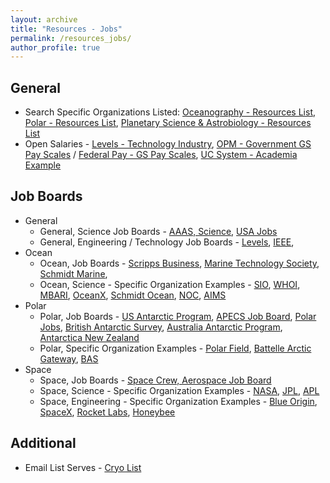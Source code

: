 ```yaml
---
layout: archive
title: "Resources - Jobs"
permalink: /resources_jobs/
author_profile: true
---
```


## General
* Search Specific Organizations Listed: [Oceanography - Resources List](https://andrewdmullen.github.io/resources_oceanography/), [Polar - Resources List](https://andrewdmullen.github.io/resources_polar/), [Planetary Science & Astrobiology - Resources List](https://andrewdmullen.github.io/resources_planetary/)
* Open Salaries - [Levels - Technology Industry](https://www.levels.fyi/),  [OPM - Government GS Pay Scales](https://www.opm.gov/policy-data-oversight/pay-leave/salaries-wages/) / [Federal Pay - GS Pay Scales](https://www.federalpay.org/), [UC System - Academia Example](https://ucannualwage.ucop.edu/wage/)

## Job Boards
* General
	* General, Science Job Boards - [AAAS, Science](https://jobs.sciencecareers.org), [USA Jobs](https://www.usajobs.gov)
	* General, Engineering / Technology Job Boards - [Levels](https://www.levels.fyi/), [IEEE](https://jobs.ieee.org), 
* Ocean
	* Ocean, Job Boards - [Scripps Business](https://scrippsbusiness.ucsd.edu/job-board/), [Marine Technology Society](https://mtsociety.careerwebsite.com/), [Schmidt Marine](https://jobs.schmidtmarine.org/jobs), 
	* Ocean, Science - Specific Organization Examples - [SIO](https://scripps.ucsd.edu/portal/jobs), [WHOI](https://careers.whoi.edu/), [MBARI](https://www.mbari.org/about/careers/job-openings/), [OceanX](https://oceanx.org/forms/join-our-team/), [Schmidt Ocean](https://schmidtocean.org/apply/employment/), [NOC](https://noc.ac.uk/careers), [AIMS](https://www.aims.gov.au/careers)
* Polar
	* Polar, Job Boards - [US Antarctic Program](https://www.usap.gov/jobsandopportunities/), [APECS Job Board](https://www.apecs.is/career-resources/job-board.html), [Polar Jobs](https://polarjobs.com), [British Antarctic Survey](https://www.bas.ac.uk/jobs/vacancies/), [Australia Antarctic Program](https://jobs.antarctica.gov.au/jobs-in-antarctica/), [Antarctica New Zealand](https://www.antarcticanz.govt.nz/jobs)
	* Polar, Specific Organization Examples - [Polar Field](https://www.polarfield.com/jobs), [Battelle Arctic Gateway](https://battellearcticgateway.org/careers-opportunities/), [BAS](https://www.bas.ac.uk/jobs/vacancies/)
* Space
	* Space, Job Boards - [Space Crew, Aerospace Job Board](https://spacecrew.com)
	* Space, Science - Specific Organization Examples - [NASA](https://www.nasa.gov/careers/), [JPL](https://www.jpl.jobs), [APL](https://www.jhuapl.edu/careers)
	* Space, Engineering - Specific Organization Examples -  [Blue Origin](https://www.blueorigin.com/careers/search), [SpaceX](https://www.spacex.com/careers/), [Rocket Labs](https://www.rocketlabusa.com/careers/positions/), [Honeybee](https://www.honeybeerobotics.com/about-us/careers/)

## Additional
* Email List Serves - [Cryo List](https://lists.cryolist.org/mailman/listinfo/cryolist)

<!---
BLUETECHWEEK.ORG
https://startblue.ucsd.edu
https://tmabluetech.org/about

Science Consulting
- CH2MHill 
- SRI (Science Applications International Corporation)
- SAIC

Fellowships
- https://seagrant.noaa.gov/communities/students/graduate-fellows/knauss-fellowship-program/

Gov
- https://new.nsf.gov/careers/openings


Career Paths

Leadership & Directors Council
- SIO: https://scripps.ucsd.edu/about/leadership/directors-council, https://scripps.ucsd.edu/about/leadership/profiles

- MBARI: https://www.mbari.org/about/leadership-staff/board-of-directors/

- NSF OPP: https://www.nsf.gov/geo/opp/opp_advisory/members.jsp, https://www.nsf.gov/geo/opp/opp_advisory/members_bios/bios_2017.jsp#mt

- JPL: https://www.jpl.nasa.gov/who-we-are/faces-of-leadership-the-directors-of-jpl/, https://www.jpl.nasa.gov/who-we-are/executive-council/, https://d2pn8kiwq2w21t.cloudfront.net/documents/2023-annual-report_leadership.pdf

- Schmidt Ocean: https://schmidtocean.org/about/advisory-board/

- Planetary Society: https://www.planetary.org/about/advisory-council

Alumni List
https://en.wikipedia.org/wiki/Category:Scripps_Institution_of_Oceanography_alumni
--->
